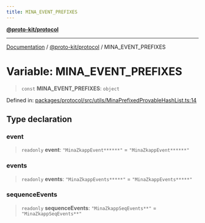 ```yaml
---
title: MINA_EVENT_PREFIXES
---
```


[**@proto-kit/protocol**](../README.md)

***

[Documentation](../../../README.md) / [@proto-kit/protocol](../README.md) / MINA\_EVENT\_PREFIXES

# Variable: MINA\_EVENT\_PREFIXES

> `const` **MINA\_EVENT\_PREFIXES**: `object`

Defined in: [packages/protocol/src/utils/MinaPrefixedProvableHashList.ts:14](https://github.com/proto-kit/framework/blob/28efa802e3737fc3b77339148b307ef7246f3ef1/packages/protocol/src/utils/MinaPrefixedProvableHashList.ts#L14)

## Type declaration

### event

> `readonly` **event**: `"MinaZkappEvent******"` = `"MinaZkappEvent******"`

### events

> `readonly` **events**: `"MinaZkappEvents*****"` = `"MinaZkappEvents*****"`

### sequenceEvents

> `readonly` **sequenceEvents**: `"MinaZkappSeqEvents**"` = `"MinaZkappSeqEvents**"`
